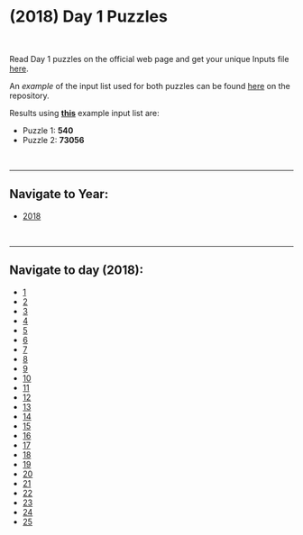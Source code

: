 # **(2018)** Day 1 Puzzles

<br>

 Read Day 1 puzzles on the official web page and get your unique Inputs file [here](https://adventofcode.com/2018/day/1).


 An *example* of the input list used for both puzzles can be found [here](input.txt) on the repository.

 Results using **[this](input.txt)** example input list are:
  * Puzzle 1: **540**
  * Puzzle 2: **73056**

<br>
<hr>

## Navigate to Year:
* [2018](../../2018)

<br>
<hr>

## Navigate to day (2018):
* [1](../day_01)
* [2](../day_02)
* [3](../day_03)
* [4](../day_04)
* [5](../day_05)
* [6](../day_06)
* [7](../day_07)
* [8](../day_08)
* [9](../day_09)
* [10](../day_10)
* [11](../day_11)
* [12](../day_12)
* [13](../day_13)
* [14](../day_14)
* [15](../day_15)
* [16](../day_16)
* [17](../day_17)
* [18](../day_18)
* [19](../day_19)
* [20](../day_20)
* [21](../day_21)
* [22](../day_22)
* [23](../day_23)
* [24](../day_24)
* [25](../day_25)